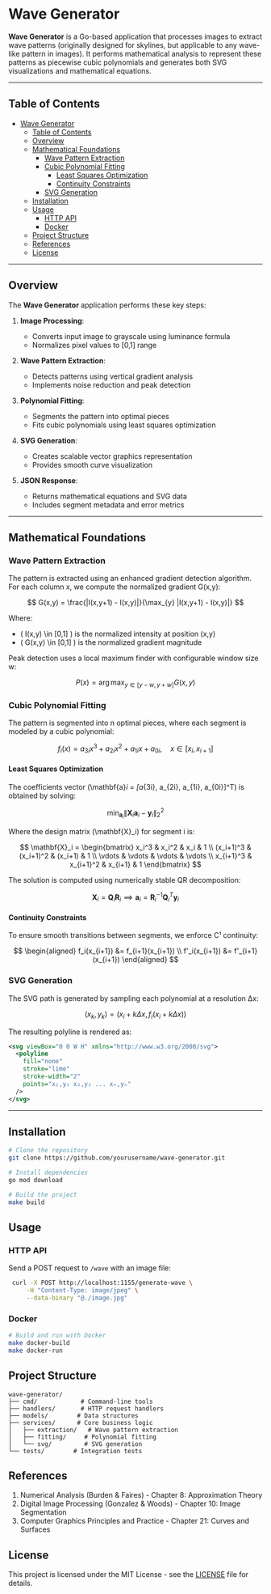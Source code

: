 # Wave Generator

**Wave Generator** is a Go-based application that processes images to extract wave patterns (originally designed for skylines, but applicable to any wave-like pattern in images). It performs mathematical analysis to represent these patterns as piecewise cubic polynomials and generates both SVG visualizations and mathematical equations.

---

## Table of Contents

- [Wave Generator](#wave-generator)
  - [Table of Contents](#table-of-contents)
  - [Overview](#overview)
  - [Mathematical Foundations](#mathematical-foundations)
    - [Wave Pattern Extraction](#wave-pattern-extraction)
    - [Cubic Polynomial Fitting](#cubic-polynomial-fitting)
      - [Least Squares Optimization](#least-squares-optimization)
      - [Continuity Constraints](#continuity-constraints)
    - [SVG Generation](#svg-generation)
  - [Installation](#installation)
  - [Usage](#usage)
    - [HTTP API](#http-api)
    - [Docker](#docker)
  - [Project Structure](#project-structure)
  - [References](#references)
  - [License](#license)

---

## Overview

The **Wave Generator** application performs these key steps:

1. **Image Processing**: 
   - Converts input image to grayscale using luminance formula
   - Normalizes pixel values to [0,1] range
   
2. **Wave Pattern Extraction**: 
   - Detects patterns using vertical gradient analysis
   - Implements noise reduction and peak detection
   
3. **Polynomial Fitting**: 
   - Segments the pattern into optimal pieces
   - Fits cubic polynomials using least squares optimization
   
4. **SVG Generation**: 
   - Creates scalable vector graphics representation
   - Provides smooth curve visualization
   
5. **JSON Response**: 
   - Returns mathematical equations and SVG data
   - Includes segment metadata and error metrics

---

## Mathematical Foundations

### Wave Pattern Extraction

The pattern is extracted using an enhanced gradient detection algorithm. For each column x, we compute the normalized gradient G(x,y):

$$
G(x,y) = \frac{|I(x,y+1) - I(x,y)|}{\max_{y} |I(x,y+1) - I(x,y)|}
$$

Where:
- \( I(x,y) \in [0,1] \) is the normalized intensity at position (x,y)
- \( G(x,y) \in [0,1] \) is the normalized gradient magnitude

Peak detection uses a local maximum finder with configurable window size w:

$$
P(x) = \arg\max_{y \in [y-w,y+w]} G(x,y)
$$

### Cubic Polynomial Fitting

The pattern is segmented into n optimal pieces, where each segment is modeled by a cubic polynomial:

$$
f_i(x) = a_{3i}x^3 + a_{2i}x^2 + a_{1i}x + a_{0i}, \quad x \in [x_i, x_{i+1}]
$$

#### Least Squares Optimization

The coefficients vector \(\mathbf{a}_i = [a_{3i}, a_{2i}, a_{1i}, a_{0i}]^T\) is obtained by solving:

$$
\min_{\mathbf{a}_i} \|\mathbf{X}_i\mathbf{a}_i - \mathbf{y}_i\|_2^2
$$

Where the design matrix \(\mathbf{X}_i\) for segment i is:

$$
\mathbf{X}_i = 
\begin{bmatrix}
x_i^3 & x_i^2 & x_i & 1 \\
(x_i+1)^3 & (x_i+1)^2 & (x_i+1) & 1 \\
\vdots & \vdots & \vdots & \vdots \\
x_{i+1}^3 & x_{i+1}^2 & x_{i+1} & 1
\end{bmatrix}
$$

The solution is computed using numerically stable QR decomposition:

$$
\mathbf{X}_i = \mathbf{Q}_i\mathbf{R}_i \implies \mathbf{a}_i = \mathbf{R}_i^{-1}\mathbf{Q}_i^T\mathbf{y}_i
$$

#### Continuity Constraints

To ensure smooth transitions between segments, we enforce C¹ continuity:

$$
\begin{aligned}
f_i(x_{i+1}) &= f_{i+1}(x_{i+1}) \\
f'_i(x_{i+1}) &= f'_{i+1}(x_{i+1})
\end{aligned}
$$

### SVG Generation

The SVG path is generated by sampling each polynomial at a resolution Δx:

$$
(x_k, y_k) = (x_i + k\Delta x, f_i(x_i + k\Delta x))
$$

The resulting polyline is rendered as:

```xml
<svg viewBox="0 0 W H" xmlns="http://www.w3.org/2000/svg">
  <polyline 
    fill="none" 
    stroke="lime" 
    stroke-width="2" 
    points="x₁,y₁ x₂,y₂ ... xₙ,yₙ"
  />
</svg>
```

---

## Installation

```bash
# Clone the repository
git clone https://github.com/yourusername/wave-generator.git

# Install dependencies
go mod download

# Build the project
make build
```

## Usage

### HTTP API

Send a POST request to `/wave` with an image file:

```bash
 curl -X POST http://localhost:1155/generate-wave \
     -H "Content-Type: image/jpeg" \
     --data-binary "@./image.jpg"
```

### Docker

```bash
# Build and run with Docker
make docker-build
make docker-run
```

## Project Structure

```
wave-generator/
├── cmd/            # Command-line tools
├── handlers/       # HTTP request handlers
├── models/        # Data structures
├── services/      # Core business logic
│   ├── extraction/   # Wave pattern extraction
│   ├── fitting/     # Polynomial fitting
│   └── svg/         # SVG generation
└── tests/        # Integration tests
```

## References

1. Numerical Analysis (Burden & Faires) - Chapter 8: Approximation Theory
2. Digital Image Processing (Gonzalez & Woods) - Chapter 10: Image Segmentation
3. Computer Graphics Principles and Practice - Chapter 21: Curves and Surfaces

## License

This project is licensed under the MIT License - see the [LICENSE](LICENSE) file for details.